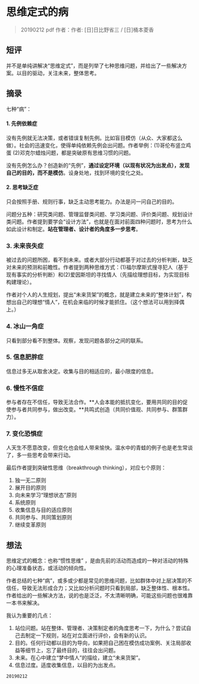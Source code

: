 # 思维定式的病


> 20190212 pdf 作者：作者: [日]日比野省三 / [日]桶本菱香 

## 短评

并不是单纯讲解决“思维定式”，而是列举了七种思维问题，并给出了一些解决方案。以目的驱动，关注未来，整体思考。

## 摘录

七种“病”：

#### 1. 先例依赖症

没有先例就无法决策，或者错误复制先例。比如盲目模仿（从众、大家都这么做）。社会的迅速变化，使得单纯依赖先例会出问题。作者举例：(1)哥伦布竖立鸡蛋 (2)邓克尔蜡烛问题，都是突破原有思维习惯的问题。

没有先例怎么办？创造新的“先例”，**通过设定环境（以现有状况为出发点），发现自己的目的，而不是模仿**。设身处地，找到环境的变化之处。

#### 2. 思考缺乏症

只会按照手册、规则行事，缺乏主动思考能力。办法是问一问自己的目的。

问题分五种：研究类问题、管理监督类问题、学习类问题、评价类问题、规划设计类问题。作者提到要学会“设计方法”，也就是在面对前面四种问题时，思考为什么如此设计和制定。**站在管理者、设计者的角度多一步思考**。

### 3. 未来丧失症

被过去的问题所困，看不到未来。或者大部分行动都基于对过去的分析判断，缺乏对未来的预测和前瞻性。作者提到两种思维方式：(1)福尔摩斯式搜寻犯人（基于现有事实的分析判断）和(2)爱因斯坦的寻找情人（先描绘理想目标，为实现目标构建理论）。

作者对个人的人生规划，提出“未来货架”的概念，就是建立未来的“整体计划”，构想出自己的理想“情人”，在机会来临的时候才能抓住。（这个想法可以用到择偶上。）

### 4. 冰山一角症

只看到部分看不到整体。观察，发现问题各部分之间的联系。

### 5. 信息肥胖症

信息过多无从取舍决定。收集与目的相适应的，最小限度的信息。

### 6. 慢性不信症

参与者存在不信任，导致无法合作。**人会本能的抵抗变化，要用共同的目的促使参与者共同参与，做出改变。**共鸣式创造（共同价值观、共同参与、群策群力）。

### 7. 变化恐惧症

人天生不愿意改变，但变化也会给人带来愉快。温水中的青蛙的例子也是老生常谈了，多一些思考会带来行动。

最后作者提到突破性思维（breakthrough thinking），对应七个原则：

1. 独一无二原则
2. 展开目的原则
3. 向未来学习“理想状态”原则
4. 系统原则
5. 收集信息与目的适应原则
6. 共同参与、共同策划原则
7. 继续变革原则

## 想法

思维定式的概念：也称“惯性思维” ，是由先前的活动而造成的一种对活动的特殊的心理准备状态，或活动的倾向性。

作者总结的七种“病”，或多或少都是常见的思维问题，比如群体中对上层决策的不信任，导致无法形成合力；又比如分析问题时只看到局部，缺乏整体性、根本性。作者给出的一些解决方法，说的也是泛泛，不太清晰明确，可能这些问题也很难靠一本书来解决。

我认为重要的几点：

1. 站位问题。站在整体、管理者、决策制定者的角度思考一下，为什么？尝试自己去制定一下规则，站在对立面进行评价，会有新的认识。
2. 目的。任何行动都以目的为导向，如果把自己困在模仿成功案例、关注局部收益等细节上，忘了最终目的，往往会出问题。
3. 未来。在心中建立“梦中情人”的描绘，建立“未来货架”。
4. 信息过度。适度收集信息，以目的为出发点。

`20190212`